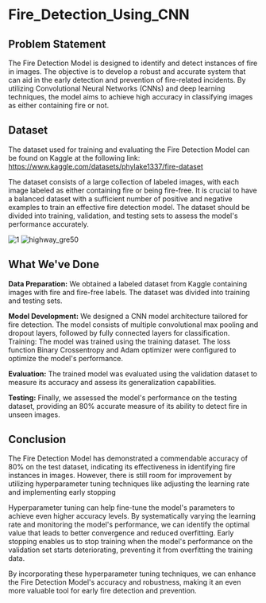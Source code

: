 # Fire_Detection_Using_CNN

## Problem Statement

The Fire Detection Model is designed to identify and detect instances of fire in images. The objective is to develop a robust and accurate system that can aid in the early detection and prevention of fire-related incidents. By utilizing Convolutional Neural Networks (CNNs) and deep learning techniques, the model aims to achieve high accuracy in classifying images as either containing fire or not.

## Dataset

The dataset used for training and evaluating the Fire Detection Model can be found on Kaggle at the following link: https://www.kaggle.com/datasets/phylake1337/fire-dataset

The dataset consists of a large collection of labeled images, with each image labeled as either containing fire or being fire-free. It is crucial to have a balanced dataset with a sufficient number of positive and negative examples to train an effective fire detection model. The dataset should be divided into training, validation, and testing sets to assess the model's performance accurately.

![1](https://github.com/Paragg99/Fire_Detection_Using_CNN/assets/91948118/e7fec990-91e6-431c-ba83-c4ae4cd9c736)
![highway_gre50](https://github.com/Paragg99/Fire_Detection_Using_CNN/assets/91948118/74cf9f1f-1f02-4d02-a302-466e13c310f0)


## What We've Done

**Data Preparation:** We obtained a labeled dataset from Kaggle containing images with fire and fire-free labels. The dataset was divided into training and testing sets.

**Model Development:** We designed a CNN model architecture tailored for fire detection. The model consists of multiple convolutional max pooling and dropout layers, followed by fully connected layers for classification.
Training: The model was trained using the training dataset. The loss function Binary Crossentropy and Adam optimizer were configured to optimize the model's performance.

**Evaluation:** The trained model was evaluated using the validation dataset to measure its accuracy and assess its generalization capabilities.

**Testing:** Finally, we assessed the model's performance on the testing dataset, providing an 80% accurate measure of its ability to detect fire in unseen images.

## Conclusion

The Fire Detection Model has demonstrated a commendable accuracy of 80% on the test dataset, indicating its effectiveness in identifying fire instances in images. However, there is still room for improvement by utilizing hyperparameter tuning techniques like adjusting the learning rate and implementing early stopping

Hyperparameter tuning can help fine-tune the model's parameters to achieve even higher accuracy levels. By systematically varying the learning rate and monitoring the model's performance, we can identify the optimal value that leads to better convergence and reduced overfitting. Early stopping enables us to stop training when the model's performance on the validation set starts deteriorating, preventing it from overfitting the training data.

By incorporating these hyperparameter tuning techniques, we can enhance the Fire Detection Model's accuracy and robustness, making it an even more valuable tool for early fire detection and prevention.
